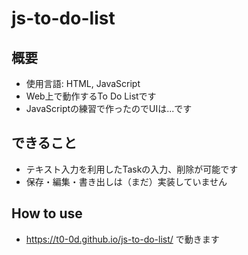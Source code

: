 # js-to-do-list
## 概要
- 使用言語: HTML, JavaScript
- Web上で動作するTo Do Listです
- JavaScriptの練習で作ったのでUIは...です
## できること
- テキスト入力を利用したTaskの入力、削除が可能です
- 保存・編集・書き出しは（まだ）実装していません
## How to use
- https://t0-0d.github.io/js-to-do-list/ で動きます

